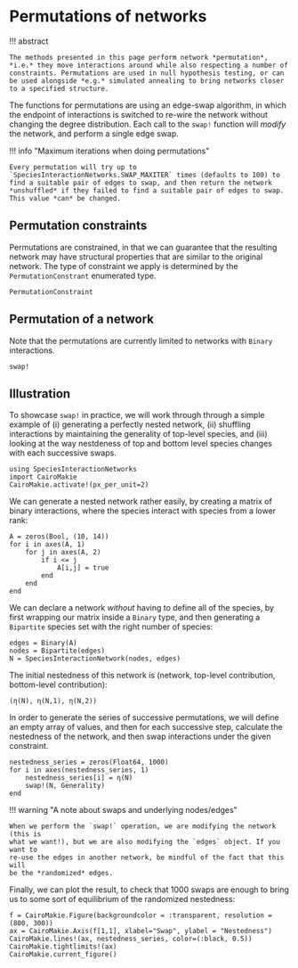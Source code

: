 # Permutations of networks

!!! abstract

    The methods presented in this page perform network *permutation*, *i.e.* they move interactions around while also respecting a number of constraints. Permutations are used in null hypothesis testing, or can be used alongside *e.g.* simulated annealing to bring networks closer to a specified structure.

The functions for permutations are using an edge-swap algorithm, in which the
endpoint of interactions is switched to re-wire the network without changing the degree distribution. Each call to the `swap!` function will *modify* the network, and perform a single edge swap.

!!! info "Maximum iterations when doing permutations"

    Every permutation will try up to `SpeciesInteractionNetworks.SWAP_MAXITER` times (defaults to 100) to find a suitable pair of edges to swap, and then return the network *unshuffled* if they failed to find a suitable pair of edges to swap. This value *can* be changed.

## Permutation constraints

Permutations are constrained, in that we can guarantee that the resulting network may have structural properties that are similar to the original network. The type of constraint we apply is determined by the `PermutationConstrant` enumerated type.

```@docs
PermutationConstraint
```

## Permutation of a network

Note that the permutations are currently limited to networks with `Binary` interactions.

```@docs
swap!
```

##  Illustration

To showcase `swap!` in practice, we will work through through a simple example
of (i) generating a perfectly nested network, (ii) shuffling interactions by
maintaining the generality of top-level species, and (iii) looking at the way
nestdeness of top and bottom level species changes with each successive swaps.

```@example 1
using SpeciesInteractionNetworks
import CairoMakie
CairoMakie.activate!(px_per_unit=2)
```

We can generate a nested network rather easily, by creating a matrix of binary
interactions, where the species interact with species from a lower rank:

```@example 1
A = zeros(Bool, (10, 14))
for i in axes(A, 1)
    for j in axes(A, 2)
        if i <= j
            A[i,j] = true
        end
    end
end
```

We can declare a network *without* having to define all of the species, by first
wrapping our matrix inside a `Binary` type, and then generating a `Bipartite`
species set with the right number of species:

```@example 1
edges = Binary(A)
nodes = Bipartite(edges)
N = SpeciesInteractionNetwork(nodes, edges)
```

The initial nestedness of this network is (network, top-level contribution,
bottom-level contribution):

```@example 1
(η(N), η(N,1), η(N,2))
```

In order to generate the series of successive permutations, we will define an
empty array of values, and then for each successive step, calculate the
nestedness of the network, and then swap interactions under the given
constraint.

```@example 1
nestedness_series = zeros(Float64, 1000)
for i in axes(nestedness_series, 1)
    nestedness_series[i] = η(N)
    swap!(N, Generality)
end
```

!!! warning "A note about swaps and underlying nodes/edges"

    When we perform the `swap!` operation, we are modifying the network (this is
    what we want!), but we are also modifying the `edges` object. If you want to
    re-use the edges in another network, be mindful of the fact that this will
    be the *randomized* edges.

Finally, we can plot the result, to check that 1000 swaps are enough to bring us
to some sort of equilibrium of the randomized nestedness:

```@example 1
f = CairoMakie.Figure(backgroundcolor = :transparent, resolution = (800, 300))
ax = CairoMakie.Axis(f[1,1], xlabel="Swap", ylabel = "Nestedness")
CairoMakie.lines!(ax, nestedness_series, color=(:black, 0.5))
CairoMakie.tightlimits!(ax)
CairoMakie.current_figure()
```
